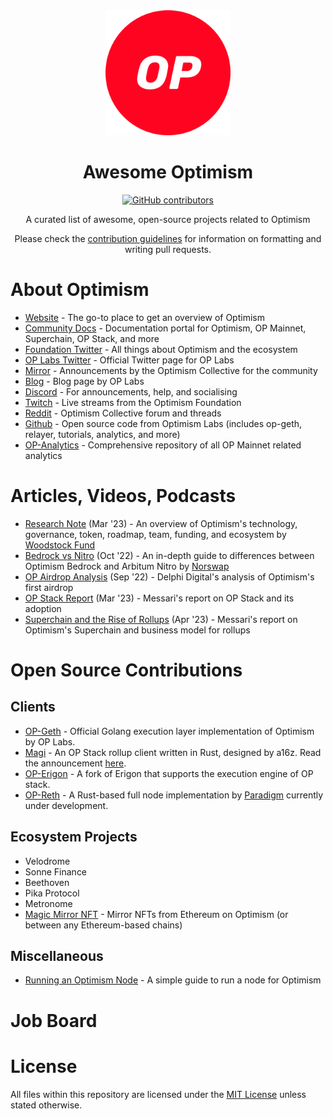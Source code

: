 <div align="center">
  <img alt="awesome optimism logo" src="./assets/OP.png" width="200">
  <h1 align="center">Awesome Optimism</h1>
  <p align="center">
    <a href="https://github.com/abhinav-woodstock/awesome-optimism/graphs/contributors">
      <img alt="GitHub contributors" src="https://img.shields.io/github/contributors/abhinav-woodstock/awesome-optimism">
    </a>
  </p>

  <p align="center">A curated list of awesome, open-source projects related to Optimism</p>
  <p align="center">Please check the <a href="CONTRIBUTING.md">contribution guidelines</a> for information on formatting and writing pull requests.</p>
</div>

# About Optimism

- [Website](https://www.optimism.io/) - The go-to place to get an overview of Optimism
- [Community Docs](https://community.optimism.io/) - Documentation portal for Optimism, OP Mainnet, Superchain, OP Stack, and more
- [Foundation Twitter](https://twitter.com/optimismFND) - All things about Optimism and the ecosystem
- [OP Labs Twitter](https://twitter.com/OPLabsPBC) - Official Twitter page for OP Labs
- [Mirror](https://optimism.mirror.xyz/) - Announcements by the Optimism Collective for the community 
- [Blog](https://blog.oplabs.co/) - Blog page by OP Labs
- [Discord](https://discord.com/invite/optimism) - For announcements, help, and socialising
- [Twitch](https://www.twitch.tv/optimismfnd) - Live streams from the Optimism Foundation
- [Reddit](https://www.reddit.com/r/optimismCollective/) - Optimism Collective forum and threads
- [Github](https://github.com/ethereum-optimism) - Open source code from Optimism Labs (includes op-geth, relayer, tutorials, analytics, and more)
- [OP-Analytics](https://github.com/ethereum-optimism/op-analytics) - Comprehensive repository of all OP Mainnet related analytics

# Articles, Videos, Podcasts

- [Research Note](https://woodstock-research.notion.site/Optimism-105557d5bb1d43a39423e40a49f27585?pvs=4) (Mar '23) - An overview of Optimism's technology, governance, token, roadmap, team, funding, and ecosystem by [Woodstock Fund](https://woodstockfund.com/)
- [Bedrock vs Nitro](https://norswap.com/bedrock-vs-nitro/) (Oct '22) - An in-depth guide to differences between Optimism Bedrock and Arbitum Nitro by [Norswap](https://twitter.com/norswap)
- [OP Airdrop Analysis](https://members.delphidigital.io/reports/was-optimisms-airdrop-a-success) (Sep '22) - Delphi Digital's analysis of Optimism's first airdrop
- [OP Stack Report](https://messari.io/report/scaling-ethereum-with-the-op-stack) (Mar '23) - Messari's report on OP Stack and its adoption
- [Superchain and the Rise of Rollups](https://messari.io/report/into-the-superchain-the-rise-of-ethereum-centric-rollup-ecosystems) (Apr '23) - Messari's report on Optimism's Superchain and business model for rollups

# Open Source Contributions

## Clients
- [OP-Geth]([url](https://github.com/ethereum-optimism/op-geth)) - Official Golang execution layer implementation of Optimism by OP Labs.
- [Magi](https://github.com/a16z/magi) - An OP Stack rollup client written in Rust, designed by a16z. Read the announcement [here](https://a16zcrypto.com/posts/article/building-magi-a-new-rollup-client-for-optimism/). 
- [OP-Erigon](https://github.com/testinprod-io/op-erigon) - A fork of Erigon that supports the execution engine of OP stack.
- [OP-Reth](https://github.com/paradigmxyz/reth/pull/1569) - A Rust-based full node implementation by [Paradigm](https://github.com/paradigmxyz/reth) currently under development.

## Ecosystem Projects
- Velodrome
- Sonne Finance
- Beethoven
- Pika Protocol
- Metronome
- [Magic Mirror NFT](https://github.com/smartcontracts/opfp) - Mirror NFTs from Ethereum on Optimism (or between any Ethereum-based chains)

## Miscellaneous
- [Running an Optimism Node](https://github.com/smartcontracts/simple-optimism-node) - A simple guide to run a node for Optimism

# Job Board

# License

All files within this repository are licensed under the [MIT License](https://github.com/abhinav-woodstock/awesome-optimism/blob/main/LICENSE) unless stated otherwise.
